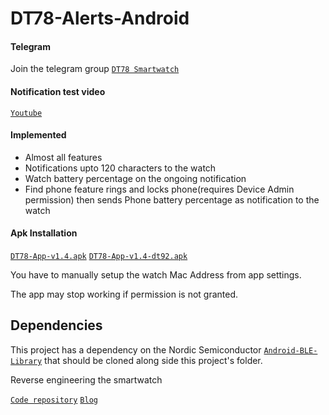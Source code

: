 # DT78-Alerts-Android

#### Telegram

Join the telegram group [`DT78 Smartwatch`](https://t.me/dt78app)

#### Notification test video

[`Youtube`](https://youtu.be/2429i_2OC2A)

#### Implemented

* Almost all features
* Notifications upto 120 characters to the watch
* Watch battery percentage on the ongoing notification
* Find phone feature rings and locks phone(requires Device Admin permission) then sends Phone battery percentage as notification to the watch 

#### Apk Installation

[`DT78-App-v1.4.apk`](https://github.com/fbiego/DT78-App-Android/raw/master/app/release/DT78-App-v1.4.apk)    [`DT78-App-v1.4-dt92.apk`](https://github.com/fbiego/DT78-App-Android/raw/master/app/release/DT78-App-v1.4-dt92.apk)

You have to manually setup the watch Mac Address from app settings.

The app may stop working if permission is not granted.


## Dependencies

This project has a dependency on the Nordic Semiconductor [`Android-BLE-Library`](https://github.com/NordicSemiconductor/Android-BLE-Library/tree/6011e63816b792505b68d78b1c32b572a8f056e3) that should be cloned along side this project's folder.


Reverse engineering the smartwatch

[`Code repository`](https://github.com/fbiego/dt78)   [`Blog`](http://www.biego.tech/dt78)

